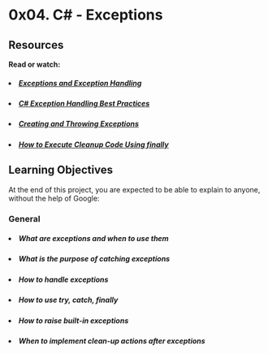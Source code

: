 # 0x04. C# - Exceptions

## Resources
<b>Read or watch:</b>

##### <li> [Exceptions and Exception Handling](https://intranet.hbtn.io/rltoken/X9paL3HZ7sJ8fVkcTTae4w)</li>
##### <li> [C# Exception Handling Best Practices](https://intranet.hbtn.io/rltoken/kB05mvDnHFksbHveUBBIaA)</li>
##### <li> [Creating and Throwing Exceptions](https://intranet.hbtn.io/rltoken/YwzKRusLzrWjqQn_5Rmp-g)</li>
##### <li> [How to Execute Cleanup Code Using finally](https://intranet.hbtn.io/rltoken/eToubntdwDetfvtiIqy07w)</li>

## Learning Objectives
At the end of this project, you are expected to be able to explain to anyone, without the help of Google:

### General
##### <li>What are exceptions and when to use them</li>
##### <li>What is the purpose of catching exceptions</li>
##### <li>How to handle exceptions</li>
##### <li>How to use try, catch, finally</li>
##### <li>How to raise built-in exceptions</li>
##### <li>When to implement clean-up actions after exceptions</li>